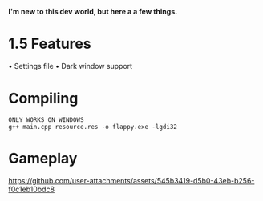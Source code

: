 **I'm new to this dev world, but here a a few things.**

# 1.5 Features

• Settings file
• Dark window support

# Compiling

```
ONLY WORKS ON WINDOWS
g++ main.cpp resource.res -o flappy.exe -lgdi32
```

# Gameplay

https://github.com/user-attachments/assets/545b3419-d5b0-43eb-b256-f0c1eb10bdc8
